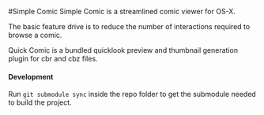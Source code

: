 #Simple Comic
Simple Comic is a streamlined comic viewer for OS-X.

The basic feature drive is to reduce the number of interactions required to browse a comic.

Quick Comic is a bundled quicklook preview and thumbnail generation plugin for cbr and cbz files.

#### Development

Run `git submodule sync` inside the repo folder to get the submodule needed to build the project.